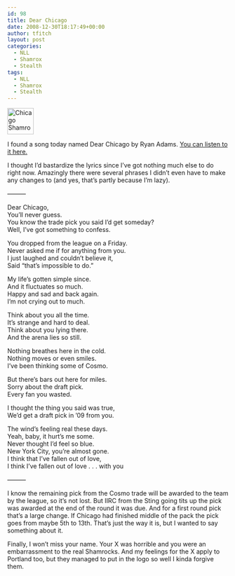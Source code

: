 ```yaml
---
id: 98
title: Dear Chicago
date: 2008-12-30T18:17:49+00:00
author: tfitch
layout: post
categories:
  - NLL
  - Shamrox
  - Stealth
tags:
  - NLL
  - Shamrox
  - Stealth
---
```

<dl id="attachment_99" class="wp-caption alignleft" style="width: 70px;">
  <dt class="wp-caption-dt">
    <a href="http://thestealthdragon.com/wp-content/uploads/2008/12/chicav.gif"><img class="size-full wp-image-99" title="Shamrox Avatar" src="http://thestealthdragon.com/wp-content/uploads/2008/12/chicav.gif" alt="Chicago Shamrox" width="60" height="60" /></a>
  </dt>
</dl>

I found a song today named Dear Chicago by Ryan Adams. <a href="http://www.last.fm/music/Ryan+Adams/_/Dear+Chicago" target="_self" rel="noopener noreferrer">You can listen to it here.</a>

I thought I&#8217;d bastardize the lyrics since I&#8217;ve got nothing much else to do right now. Amazingly there were several phrases I didn&#8217;t even have to make any changes to (and yes, that&#8217;s partly because I&#8217;m lazy).

&#8212;&#8212;&#8212;

Dear Chicago,  
You&#8217;ll never guess.  
You know the trade pick you said I&#8217;d get someday?  
Well, I&#8217;ve got something to confess.

You dropped from the league on a Friday.  
Never asked me if for anything from you.  
I just laughed and couldn&#8217;t believe it,  
Said &#8220;that&#8217;s impossible to do.&#8221;

My life&#8217;s gotten simple since.  
And it fluctuates so much.  
Happy and sad and back again.  
I&#8217;m not crying out to much.

Think about you all the time.  
It&#8217;s strange and hard to deal.  
Think about you lying there.  
And the arena lies so still.

Nothing breathes here in the cold.  
Nothing moves or even smiles.  
I&#8217;ve been thinking some of Cosmo.

But there&#8217;s bars out here for miles.  
Sorry about the draft pick.  
Every fan you wasted.

I thought the thing you said was true,  
We&#8217;d get a draft pick in &#8217;09 from you.

The wind&#8217;s feeling real these days.  
Yeah, baby, it hurt&#8217;s me some.  
Never thought I&#8217;d feel so blue.  
New York City, you&#8217;re almost gone.  
I think that I&#8217;ve fallen out of love,  
I think I&#8217;ve fallen out of love . . . with you

&#8212;&#8212;&#8212;

I know the remaining pick from the Cosmo trade will be awarded to the team by the league, so it&#8217;s not lost. But IIRC from the Sting going tits up the pick was awarded at the end of the round it was due. And for a first round pick that&#8217;s a large change. If Chicago had finished middle of the pack the pick goes from maybe 5th to 13th. That&#8217;s just the way it is, but I wanted to say something about it.

Finally, I won&#8217;t miss your name. Your X was horrible and you were an embarrassment to the real Shamrocks. And my feelings for the X apply to Portland too, but they managed to put in the logo so well I kinda forgive them.

